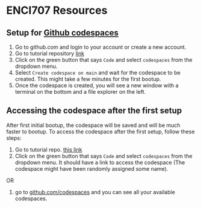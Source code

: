 # ENCI707 Resources

## Setup for [Github codespaces](https://github.com/codespaces)
1. Go to github.com and login to your account or create a new account.
1. Go to tutorial repository [link](https://github.com/UNL-Hawkins-Lab/ENCI707)
1. Click on the green button that says `Code` and select `codespaces` from the dropdown menu.
1. Select `Create codespace on main` and wait for the codespace to be created. This might take a few minutes for the first bootup.
1. Once the codespace is created, you will see a new window with a terminal on the bottom and a file explorer on the left.

## Accessing the codespace after the first setup
After first initial bootup, the codespace will be saved and will be much faster to bootup. To access the codespace after the first setup, follow these steps:

1. Go to tutorial repo. [this link](https://github.com/UNL-Hawkins-Lab/ENCI707)
1. Click on the green button that says `Code` and select `codespaces` from the dropdown menu. It should have a link to access the codespace (The codespace might have been randomly assigned some name).

OR
1. go to [github.com/codespaces](https://github.com/codespaces) and you can see all your available codespaces.




